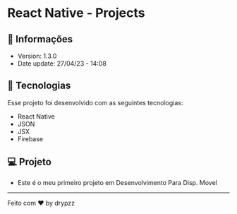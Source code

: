 # React Native - Projects

## 📰 Informações

- Version: 1.3.0
- Date update: 27/04/23 - 14:08
## 🚀 Tecnologias

Esse projeto foi desenvolvido com as seguintes tecnologias:

- React Native
- JSON
- JSX
- Firebase

## 💻 Projeto

- Este é o meu primeiro projeto em Desenvolvimento Para Disp. Movel


---

Feito com ♥ by drypzz
